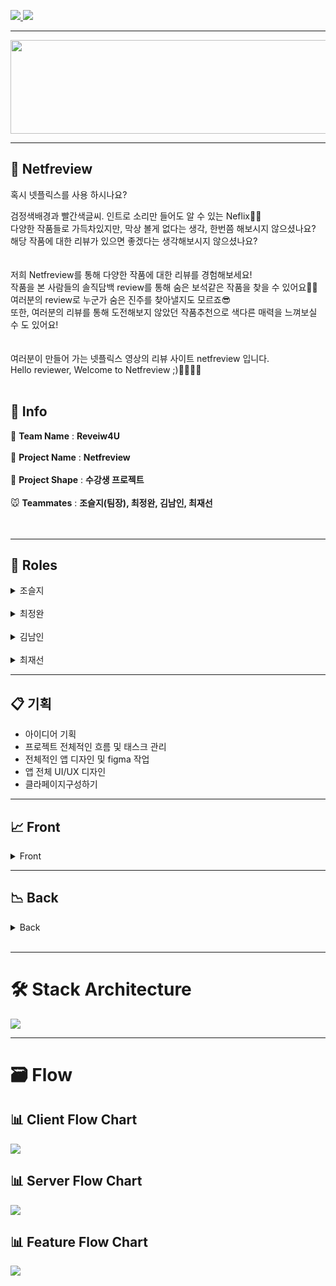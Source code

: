 <a href="https://netfreview.com">![](https://img.shields.io/badge/PROJECT-Netfreivew-red?style=for-the-badge) </a>
![](https://img.shields.io/badge/Netfreview-Web-black?style=for-the-badge)

***********

<center><img src="https://github.com/codestates/Netfreview-client/blob/dev/img/Logo/netfreview-logo.png?raw=true" width="700" height="150"></center>

*************
## 🎥 Netfreview


혹시 넷플릭스를 사용 하시나요?

검정색배경과 빨간색글씨. 인트로 소리만 들어도 알 수 있는 Neflix🍿🎥<br />
다양한 작품들로 가득차있지만, 막상 볼게 없다는 생각, 한번쯤 해보시지 않으셨나요?<br />
해당 작품에 대한 리뷰가 있으면 좋겠다는 생각해보시지 않으셨나요?<br />
<br />
<br />
저희 Netfreview를 통해 다양한 작품에 대한 리뷰를 경험해보세요!<br />
작품을 본 사람들의 솔직담백 review를 통해 숨은 보석같은 작품을 찾을 수 있어요💎💍<br />
여러분의 review로 누군가 숨은 진주를 찾아낼지도 모르죠😎<br />
또한, 여러분의 리뷰를 통해 도전해보지 않았던 작품추천으로 색다른 매력을 느껴보실 수 도 있어요!<br />
<br />
<br />
여러분이 만들어 가는 넷플릭스 영상의 리뷰 사이트 netfreview 입니다.<br />
Hello reviewer, Welcome to Netfreview ;)🙋‍♂🙋‍♀
<br />
<br />
## 📎 Info
🐶 **Team Name** : **Reveiw4U**<br />
<br /> 
🦊 **Project Name** : **Netfreview**<br />
<br />
🐰 **Project Shape** : **수강생 프로젝트**<br />
<br />
🐭 **Teammates** : **조슬지(팀장), 최정완, 김남인, 최재선** <br />
<br />
<br />
******
## 📌 Roles

<details>
<summary>조슬지</summary>

<ul>
   <br />
<a href=https://github.com/Seulji-jo><img src=https://img.shields.io/badge/github-Seulji--jo-fcba03?style=for-the-badge&logo=GitHub/></a><br />
<img src=https://img.shields.io/badge/position-frontend-red?style=for-the-badge />
   
- Stack : React,React-Hooks, Typescript, Redux, Redux-Thunk,SCSS,CSS</li>
- Contributions
- **Client**
  - UI 기획 및 디자인
    - 유아이디자인
  - 메인페이지
    - 메인페이지 디자인
  - 로그인모달창
    - 
  - 회원가입모달창
    - 
  - 리뷰페이지
    - 
  - 영화추천모달창
    - 
  - 마이페이지
    - 
  - 유저정보수정페이지
    - 
  - 유저페이지
    - 
  - 검색페이지
    - 
</details>

<br>

<details>
<summary>최정완</summary>
<ul>
<br>
<a href=https://github.com/choijw1116><img src=https://img.shields.io/badge/github-choijw1116-brightgreen?style=for-the-badge&logo=GitHub/></a><br />
   <img src=https://img.shields.io/badge/position-frontend-red?style=for-the-badge />
   
- Stack : React,React-Hooks, Typescript, Redux, Redux-Thunk,SCSS,CSS</li>
- Contributions
- **Client**
  - UI 기획 및 디자인
    - 피그마를 이용해 Netfreview UI 전체 기획
    - UI 디자인(메인,로그인,리뷰페이지,영화추천,마이페이지,검색페이지 및 모달창)
    - 피그마를 통해 Netfreview wireframe 작성
  
  - 메인페이지
    - 메인페이지 디자인
  
  - 배너
    - 배너 클릭 위치 수정
    - 배너 제목 및 내용, 리뷰보러가기 버튼 위치수정
  
  - 헤더
    - 헤더와 검색기능 연결구현
    - 로그인 클릭이벤트 발생시 라우팅 작업

  - 로딩페이지
    - 메인페이지나, 리뷰페이지에 들어갈 로딩페이지구현

  - 로그인모달창
    - 로그인 모달창 디자인 및 skeleton
    - react hook form 라이브러리를 통해, 로그인 유효성검사기능구현
    - 비밀번호와 이메일이 다를 경우, 로그인이 승인되지 않도록 서버 유효성검사와 연결
    - 로그인모달창 바깥쪽클릭시, 닫기기능구현
    - 회원가입모달창, 비밀번호재설정모달창, 구글 Oauth 연결
    - 비밀번호재설정모달창 디자인 및 skeleton 
    - axios를 통해 비동기 요청

  - 회원가입모달창
    - 회원가입 모달창 디자인 및 skeleton
    - react hook form 라이브러리를 통해,회원가입유효성검사기능구현
    - 비밀번호와 이메일이 같을 경우, 가입이 승인되지 않도록 서버 유효성검사와 연결
    - 회원가입 모달창 바깥쪽클릭시, 닫기기능구현
    - 로그인 모달창과 구글 Oauth연결 
    - axios를 통해 비동기 요청

  - 리뷰페이지
    - 리뷰페이지 UI 구성
    - 리뷰페이지, 리뷰컴포넌트 디자인 및 디자인 수정
    - 리뷰리스트에 좋아요기능 추가
    - 리뷰컴포넌트 평점 디자인 수정

  - 영화추천모달창
    - 영화추천모달창 skeleton 및 UI 구상
  
  - 마이페이지
    - 마이페이지 skeleton 및 UI 구상
  
  - 검색페이지
    - 검색페이지 및 헤더 검색기능 연결
    - 검색어와 관련된 모든 작품 랜더링 기능구현
    - 검색어가 없을때, 검색어가 없다는 메세지 페이지 구현
    - 클릭 이벤트 발생 시 라우팅 작업
    - axios를 통해 비동기 요청
  
  - Netfreview에 들어갈 더미데이터구현
  - workbench를 이용해 banner에 들어갈 이미지 수정 
</details>
<br>

<details>
<summary>김남인</summary>
<a href=https://github.com/southppp22><img src=https://img.shields.io/badge/github-southppp22-blueviolet?style=for-the-badge&logo=GitHub/></a><br />
<img src=https://img.shields.io/badge/position-fullstack-red?style=for-the-badge />
   
- Stack : React,React-Hooks, Typescript, Redux, Redux-Thunk, SCSS, CSS, typescript, nest.js, typeorm, jwt, mysql, aws cloudfront, s3
- Contributions
- **Client**
  - UI 기획 및 디자인
    - 유아이디자인
  - 메인페이지
    - 메인페이지 디자인
  - 로그인모달창
    - 
  - 회원가입모달창
    - 
  - 리뷰페이지
    - 
  - 영화추천모달창
    - 
  - 마이페이지
    - 
  - 유저정보수정페이지
    - 
  - 유저페이지
    - 
  - 검색페이지
    - 
- **Server**
   - DB설계
     - 
   - API


</details>
<br>

<details>
<summary>최재선</summary>

  <br>
<a href=https://github.com/10o0o><img src=https://img.shields.io/badge/github-10o0o-blue?style=for-the-badge&logo=GitHub/></a><br />
<img src=https://img.shields.io/badge/position-backend-red?style=for-the-badge />
   
- Stack : Typescript, nest.js, typeorm, jwt, mysql, aws cloudfront, s3, rds, route53, elb, aws certificate manager, ec2
- Contributions
- **Server**
     - 공동작업
        - Typescript, Nestjs, typeorm을 통한 개발환경 구축
        - dbdiagram을 사용하여 스키마 작성
        - git book을 사용하여 API 문서 작업
  
   - DATABASE
     - DB스키마를 토대로 엔티티 생성, 엔티티 관계설정을 통해 DB관계 설정
     - typeOrm 을 통한 쿼리문 작성
     - MySQL workbench를 통한 DB관리

   - NEST JS
     - nest js를 통한 서버 구축
     - passport를 통한 유효성 검사
     - jwt를 통한 토큰 발급

   - User API
     - 특정 유저의 ID를 받아 해당 유저의 정보를 주는 API 작성
     - JWT를 통한 토큰 유효성 검사
     - 유저정보 수정 api 작성 
     - 비밀번호 찾기 시 보안을 고려하여 3분간 유효한 토큰으로 유효성 검사 실행
 
   - Video API
     - 특정 유저가 리뷰를 단 비디오 정보를 토대로, 그 유저와 같은 비디오를 많이 본 다른 유저가 본 비디오 중, 해당 유저가 보지 않은 비디오를 추천하는 알고리즘 및 query문 구현
     - 특정 비디오의 리뷰를 불러오는 api 구현
     - JWT를 사용하여 admin 권한으로 Video를 홈페이지에 추가 가능한 api 구현
     - 비디오의 평균 별점을 기준으로 가장 높은 별점을 가진 비디오 5개를 받는 api 구현
     - 비디오의 리뷰 개수를 기준으로 가장 많은 리뷰를 가진 비디오 5개, 적은 리뷰를 가진 비디오 5개를 받는 api 구현
     - 유저를 입력받아 해당 유저가 작성한 리뷰가 있는 비디오를 리턴해주는 api 구현
     
   - Review API
     - 모든 리뷰 중 가장 좋아요가 많은 리뷰에서 그 리뷰의 대상인 비디오와, 그 리뷰를 쓴 유저의 정보를 주는 api 구현
     - 한 유저가 어떤 리뷰에 대해 좋아요를 생성 및 제거 할 수 있는 api 구현
     - 특정 비디오ID값을 받아 해당 비디오의 reviewList를 평균 평점이 높은 순으로 리턴하는 api 구현
     - 비회원 로그인으로 접근 시 임시로 guest유저의 권한을 주도록 하여 접근 가능하도록 구현
     - 리뷰의 생성, 삭제, 수정 기능 api 구현

   - 배포
     - AWS RDS 사용
     - AWS Route53을 통한 도메인 사용
     - AWS ELB를 통하여 AWS certificate manager적용(https)
     - AWS EC2로 route53, elb를 통하여 배포
     - pm2를 이용한 서버 실시간 배포

   - 기타
     - 웹 크롤링을 통하여 DB video 데이터 축적(cheerio사용)
     - Amazon Cli를 통한 S3배포 자동화
     - 서버 에러 핸들링

</details>
<div>

----------------------------------------------------------------------------------
📋 기획
----------------------------------------------------------------------------------

- 아이디어 기획
- 프로젝트 전체적인 흐름 및 태스크 관리
- 전체적인 앱 디자인 및 figma 작업
- 앱 전체 UI/UX 디자인
- 클라페이지구성하기

----------------------------------------------------------------------------------
📈 Front
----------------------------------------------------------------------------------
<details>
   <summary>Front</summary>

- 로그인, 회원가입 기능
   - 회원가입,로그인 유효성검사
   - 비밀번호를 잊었을시, 비밀번호 재설정
   - 구글 oauth

- 마이페이지
   - 개인정보수정
   - 프로필 이미지 수정
   - 내가 쓴 리뷰

- 메인페이지
   - 탑5 리스트 추천
   - 최다리뷰작품 추천
   - 리뷰가 없는 작품추천
   - 배너슬라이드(리뷰1위작품,리뷰가 필요한 작품, 베스트리뷰어)

- 리뷰페이지
   - 작품 총평점
   - 작품 상세설명
   - 리뷰쓰기
   - 쓰여진 리뷰 리스트
   - 리뷰어의 아이디 클릭시, 리뷰어의 마이페이지로 이동

- 서치페이지
   - 단어를 적었을때, 단어에 해당하는 작품서치

- 영화추천모달창
   - 내가 적은 리뷰를 통해, 도전해보지 않았던 장르의 작품추천
   - 로그인 후에 사용가능
   - 로그인 한 후에, 내가 적은 리뷰가 없으면, 메인페이지로 이동
</details>


---------------------------------------------------------------------------
📉 Back
---------------------------------------------------------------------------
<details>
   <summary>Back</summary>
- 유저정보
   - 로그인, 로그아웃, 회원가입 기능
   - 유저정보의 수정 및 비밀번호 찾기 기능
   - 다른 유저의 정보 불러오기
   - accessToken, refreshToken을 통한 유효성 검사

- 리뷰작성
   - 리뷰 작성, 수정, 삭제
   - 리뷰에 대해 좋아요 추가 및 제거
   - 한 비디오에 대한 리뷰 리스트 좋아요 순으로 정렬하여 얻음
   - OAuth Social Login(구글 로그인)

- 비디오
   - 비디오 추가기능(관리자 계정)
   - 비디오 검색 기능
   - 페이지 별 비디오 리스트
   - 유저의 리뷰를 기반으로 한 비디오 추천 기능
   - 별점별, 리뷰 개수 별 비디오 추천 기능

- typeorm 관계 설정 및 구성
- AWS route53, elb, ec2를 통한 배포
- AWS certificate manager을 통한 Https 적용
- AWS RDS 사용
- MVC구성


</details>

</div>
<br>


******
# 🛠 Stack Architecture

<img src="https://github.com/codestates/Netfreview-client/blob/dev/img/flowchart/%EC%8A%A4%ED%81%AC%EB%A6%B0%EC%83%B7%202021-03-14%20%EC%98%A4%ED%9B%84%2011.08.25.png?raw=true" />

<br />

******
# 🗃 Flow

## 📊 Client Flow Chart

<img src="https://github.com/codestates/Netfreview-client/blob/dev/img/flowchart/client-flowchart.png?raw=true" />

## 📊 Server Flow Chart

<img src="https://github.com/codestates/Netfreview-client/blob/dev/img/flowchart/server-flowchart.png?raw=true"  />

## 📊 Feature Flow Chart
<img src="https://github.com/codestates/Netfreview-client/blob/dev/img/flowchart/feature-flowchart.png?raw=true" />
